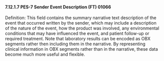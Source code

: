 #### 7.12.1.7 PES-7 Sender Event Description (FT) 01066

Definition: This field contains the summary narrative text description of the event that occurred written by the sender, which may include a description of the nature of the event, how the product was involved, any environmental conditions that may have influenced the event, and patient follow-up or required treatment. Note that laboratory results can be encoded as OBX segments rather then including them in the narrative. By representing clinical information in OBX segments rather than in the narrative, these data become much more useful and flexible.
